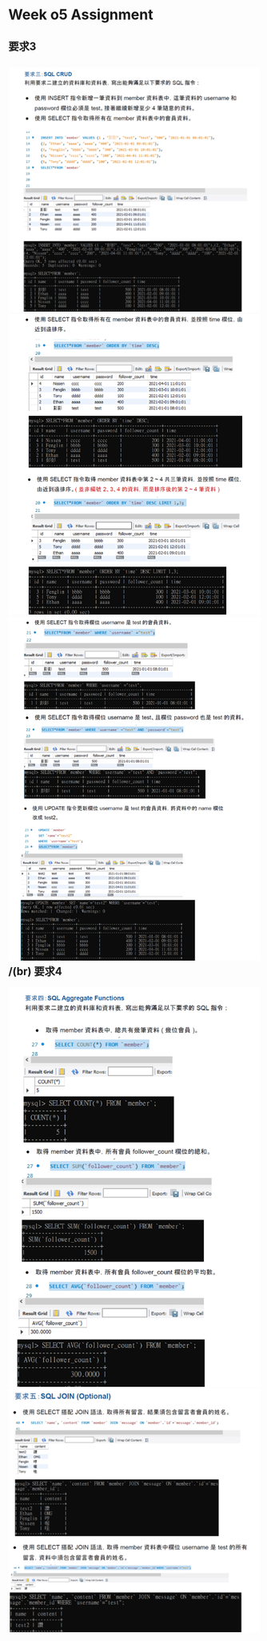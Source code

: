 Week o5 Assignment
====
要求3
------
![](https://github.com/a225521/wehelp-assignments/blob/main/week05/%E8%A6%81%E6%B1%823.png)
![](https://github.com/a225521/wehelp-assignments/blob/main/week05/%E8%A6%81%E6%B1%82301.png)
![](https://github.com/a225521/wehelp-assignments/blob/main/week05/%E8%A6%81%E6%B1%82302.png)
/(br)
要求4
-----
![](https://github.com/a225521/wehelp-assignments/blob/main/week05/%E8%A6%81%E6%B1%824.png)
![](https://github.com/a225521/wehelp-assignments/blob/main/week05/%E8%A6%81%E6%B1%825.png)
